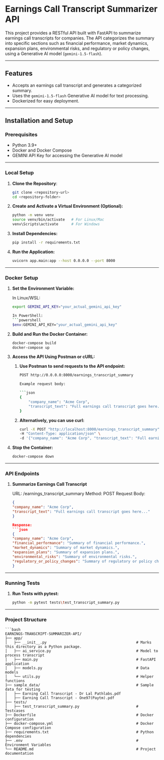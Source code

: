 # Earnings Call Transcript Summarizer API

This project provides a RESTful API built with FastAPI to summarize earnings call transcripts for companies. The API categorizes the summary into specific sections such as financial performance, market dynamics, expansion plans, environmental risks, and regulatory or policy changes, using a Generative AI model (`gemini-1.5-flash`).

---

## Features
- Accepts an earnings call transcript and generates a categorized summary.
- Uses the `gemini-1.5-flash` Generative AI model for text processing.
- Dockerized for easy deployment.

---

## Installation and Setup

### Prerequisites
- Python 3.9+
- Docker and Docker Compose
- GEMINI API Key for accessing the Generative AI model

---

### Local Setup

1. **Clone the Repository**:
   ```bash
   git clone <repository-url>
   cd <repository-folder>

2. **Create and Activate a Virtual Environment (Optional):**
    ```bash
    python -m venv venv
    source venv/bin/activate   # For Linux/Mac
    venv\Scripts\activate      # For Windows

3. **Install Dependencies:**
    ```bash
    pip install -r requirements.txt

4. **Run the Application:**
    ```bash
    uvicorn app.main:app --host 0.0.0.0 --port 8000


---

### Docker Setup

1. **Set the Environment Variable:**

    In Linux/WSL:
    ```bash
    export GEMINI_API_KEY="your_actual_gemini_api_key"

    In PowerShell:
    ```powershell
    $env:GEMINI_API_KEY="your_actual_gemini_api_key"

2. **Build and Run the Docker Container:**

    ```bash
    docker-compose build
    docker-compose up

3. **Access the API Using Postman or cURL:**

    1. **Use Postman to send requests to the API endpoint:**

        ```bash
        POST http://0.0.0.0:8000/earnings_transcript_summary

        Example request body:

        ```json
        {
            "company_name": "Acme Corp",
            "transcript_text": "Full earnings call transcript goes here..."
        }
    
    2. **Alternatively, you can use curl:**

        ```bash
        curl -X POST "http://localhost:8000/earnings_transcript_summary" \
        -H "Content-Type: application/json" \
        -d '{"company_name": "Acme Corp", "transcript_text": "Full earnings call transcript goes here..."}'


4. **Stop the Container:**

    ```bash
    docker-compose down

---

### API Endpoints
1. **Summarize Earnings Call Transcript**

    URL: /earnings_transcript_summary
    Method: POST
    Request Body:

    ```json
    {
    "company_name": "Acme Corp",
    "transcript_text": "Full earnings call transcript goes here..."
    }

    Response:
    ```json
    {
    "company_name": "Acme Corp",
    "financial_performance": "Summary of financial performance.",
    "market_dynamics": "Summary of market dynamics.",
    "expansion_plans": "Summary of expansion plans.",
    "environmental_risks": "Summary of environmental risks.",
    "regulatory_or_policy_changes": "Summary of regulatory or policy changes."
    }

---

### Running Tests

1. **Run Tests with pytest:**

    ```bash
    python -m pytest tests\test_transcript_summary.py

---

### Project Structure

    ```bash
    EARNINGS-TRANSCRIPT-SUMMARIZER-API/
    ├── app/
    │   ├── __init__.py                                         # Marks this directory as a Python package.
    │   ├── ai_service.py                                       # Model to process transcript
    │   ├── main.py                                             # FastAPI application
    │   ├── models.py                                           # Data models
    │   └── utils.py                                            # Helper functions
    ├── sample_data/                                            # Sample data for testing
    │   ├── Earning Call Transcript - Dr Lal Pathlabs.pdf
    │   ├── Earning Call Transcript - One97(Paytm).pdf
    ├── tests/                      
    │   ├── test_transcript_summary.py                          # Testcases
    ├── Dockerfile                                              # Docker configuration
    ├── docker-compose.yml                                      # Docker Compose configuration
    ├── requirements.txt                                        # Python dependencies
    ├── .env                                                    # Environment Variables
    └── README.md                                               # Project documentation